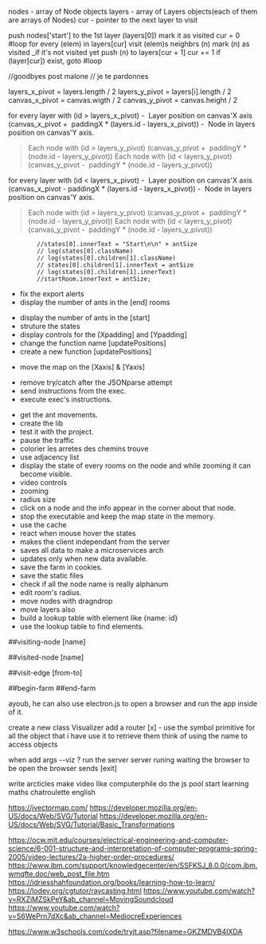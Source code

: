 nodes - array of Node objects
layers - array of Layers objects(each of them are arrays of Nodes)
cur - pointer to the next layer to visit

push nodes['start'] to the 1st layer (layers[0])
mark it as visited
cur = 0
#loop
for every (elem) in layers[cur]
	visit (elem)s neighbrs (n)
		mark (n) as visited _if it's not visited yet
		push (n) to layers[cur + 1]
cur += 1
if (layer[cur]) exist, goto #loop

//goodbyes post malone
// je te pardonnes



layers_x_pivot = layers.length / 2
layers_y_pivot = layers[i].length / 2
canvas_x_pivot = canvas.wigth / 2
canvas_y_pivot = canvas.height / 2


for every layer with (id > layers_x_pivot)
-  Layer position on canvas'X axis
(canvas_x_pivot +  paddingX * (layers.id - layers_x_pivot))
-  Node in layers position on canvas'Y axis.
> Each node with (id > layers_y_pivot)
(canvas_y_pivot +  paddingY * (node.id - layers_y_pivot))
> Each node with (id < layers_y_pivot)
(canvas_y_pivot -  paddingY * (node.id - layers_y_pivot)) 

for every layer with (id < layers_x_pivot)
-  Layer position on canvas'X axis
(canvas_x_pivot - paddingX * (layers.id - layers_x_pivot))
-  Node in layers position on canvas'Y axis.
> Each node with (id > layers_y_pivot)
(canvas_y_pivot +  paddingY * (node.id - layers_y_pivot))
> Each node with (id < layers_y_pivot)
(canvas_y_pivot -  paddingY * (node.id - layers_y_pivot))





			//states[0].innerText = "Start\n\n" + antSize
			// log(states[0].className)
			// log(states[0].children[1].className)
			// states[0].children[1].innerText = antSize
			// log(states[0].children[1].innerText)
			//startRoom.innerText = antSize;



- fix the export alerts
- display the number of ants in the [end] rooms
+ display the number of ants in the [start] 
+ struture the states
+ display controls for the [Xpadding] and [Ypadding]
+ change the function name [updatePositions]
+ create a new function [updatePositions]
- move the map on the [Xaxis] & [Yaxis]
+ remove try/catch after the JSONparse attempt
+ send instructions from the exec.
+ execute exec's instructions.
- get the ant movements.
- create the lib
- test it with the project.
- pause the traffic
- colorier les arretes des chemins trouve
- use adjacency list
- display the state of every rooms on the node and while zooming it can become visible.
- video controls
- zooming
- radius size
- click on a node and the info appear in the corner about that node.
- stop the executable and keep the map state in the memory.
- use the cache
- react when mouse hover the states
- makes the client independant from the server
- saves all data to make a microservices arch
- updates only when new data available.
- save the farm in cookies.
- save the static files
- check if all the node name is really alphanum
- edit room's radius.
- move nodes with dragndrop
- move layers also
- build a lookup table with element like {name: id}
- use the lookup table to find elements.

##visiting-node [name]

##visited-node [name]

##visit-edge [from-to]

##begin-farm
##end-farm

ayoub, he can also use electron.js to open a browser
and run the app inside of it.

create a new class Visualizer
add a router
[x] - use the symbol primitive for all the object that i have
use it to retrieve them
think of using the name to access objects

when add args --viz ?
	run the server
	server runing
	waiting the browser to be open
	the browser sends [exit]






write arcticles
make video like computerphile
do the js pool
start learning maths
chatroulette
english


https://jvectormap.com/
https://developer.mozilla.org/en-US/docs/Web/SVG/Tutorial
https://developer.mozilla.org/en-US/docs/Web/SVG/Tutorial/Basic_Transformations



https://ocw.mit.edu/courses/electrical-engineering-and-computer-science/6-001-structure-and-interpretation-of-computer-programs-spring-2005/video-lectures/2a-higher-order-procedures/
https://www.ibm.com/support/knowledgecenter/en/SSFKSJ_8.0.0/com.ibm.wmqfte.doc/web_post_file.htm
https://idriesshahfoundation.org/books/learning-how-to-learn/
https://lodev.org/cgtutor/raycasting.html
https://www.youtube.com/watch?v=RXZiMZSkPeY&ab_channel=MovingSoundcloud
https://www.youtube.com/watch?v=S6WePrn7dXc&ab_channel=MediocreExperiences




https://www.w3schools.com/code/tryit.asp?filename=GKZMDVB4IXDA
